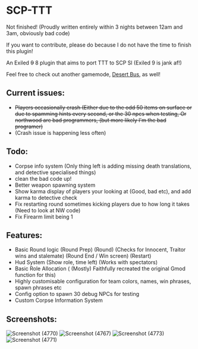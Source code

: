 # SCP-TTT

Not finished! (Proudly written entirely within 3 nights between 12am and 3am, obviously bad code)

If you want to contribute, please do because I do not have the time to finish this plugin!

An Exiled ~~9~~ 8 plugin that aims to port TTT to SCP Sl (Exiled 9 is jank af!)

Feel free to check out another gamemode, [Desert Bus](https://github.com/morgana-x/ScpSL-DesertBus), as well!

## Current issues:
+ ~~Players occasionally crash (Either due to the odd 50 items on surface or due to spamming hints every second, or the 30 npcs when testing, Or northwood are bad programmers, (but more likely I'm the bad programer)~~
+ (Crash issue is happening less often)
## Todo:
+ Corpse info system (Only thing left is adding missing death translations, and detective specialised things)
+ clean the bad code up!
+ Better weapon spawning system
+ Show karma display of players your looking at (Good, bad etc), and add karma to detective check
+ Fix restarting round sometimes kicking players due to how long it takes (Need to look at NW code)
+ Fix Firearm limit being 1
## Features:
+ Basic Round logic (Round Prep) (Round) (Checks for Innocent, Traitor wins and stalemate) (Round End / Win screen) (Restart)
+ Hud System (Show role, time left) (Works with spectators)
+ Basic Role Allocation ( (Mostly) Faithfully recreated the original Gmod function for this)
+ Highly customisable configuration for team colors, names, win phrases, spawn phrases etc
+ Config option to spawn 30 debug NPCs for testing
+ Custom Corpse Information System

## Screenshots:
![Screenshot (4770)](https://github.com/user-attachments/assets/1788940b-daa4-47b2-9611-128de3c1a152)
![Screenshot (4767)](https://github.com/user-attachments/assets/8712e3e6-2f2c-47d0-a204-0e2450f8fc21)
![Screenshot (4773)](https://github.com/user-attachments/assets/da3f34db-9caf-4310-99e8-3b2b963b52f5)
![Screenshot (4771)](https://github.com/user-attachments/assets/1316d1e1-6a70-49bf-9b58-35da426f8971)
